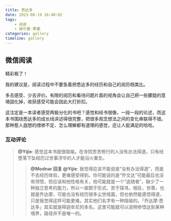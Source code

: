 ```yaml
---
title: 悉达多
date: 2023-08-19 18:40:02
tags:
    - 阅读
    - 赫尔曼·黑塞
categories: gallery
timeline: gallery
---
```


## 微信阅读

精彩极了！

我的建议是，阅读过程中不要急着把悉达多的经历和自己的阅历相类比。

多去感受、少去评价。有限的阅历和看待问题片面的视角会让自己把一些朦胧的意境固化掉，收获感受可能会因此大打折扣。

这注定是一本读者感受两极分化的书吧？感觉和经书很像，一段一段的论述，而这本书围绕悉达多的成长线讲述得很完整，把很多观念想法之间的变化串联得不错。那种惹人遐想的缥缈不定、怎么理解都有道理的感觉，还让人挺满足的哈哈。

### 互动评论

> **@Yijie**: 感觉这本书就很隐喻。在寺院苦苦修行的人没有办法得道，只有经堕落下坠经历过世事浮华的人才能浴火重生。
> > **@Modnar 回复 @Yijie**: 我觉得应该不能说是“没有办法得道”，而是不去经历体验，更难感受得到。你可能说的是“乔文达”可能最后也没有领悟，但应该和他性格有关，他可能就是一个“追随者”，缺少了一种独立思考的能力，所以一直囿于形式、苦于探寻。相反，世尊，也就是乔达摩，可能也没有经历很多尘世喧嚣，但也依然能感悟得道，只是我觉得这样可能更难。其实他们名字有一种隐喻的，「乔达摩·悉达多」其实就是释迦牟尼的本名，这里可能就可以说明参悟达到某种境界，路径并不是唯一的。
